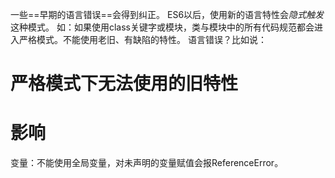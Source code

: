 一些==早期的语言错误==会得到纠正。
ES6以后，使用新的语言特性会*隐式触发*这种模式。
	如：如果使用class关键字或模块，类与模块中的所有代码规范都会进入严格模式。不能使用老旧、有缺陷的特性。
		语言错误？比如说：

# 严格模式下无法使用的旧特性
# 影响
变量：不能使用全局变量，对未声明的变量赋值会报ReferenceError。